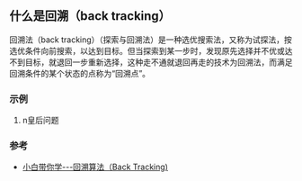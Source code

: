 ## 什么是回溯（back tracking）
回溯法（back tracking）（探索与回溯法）是一种选优搜索法，又称为试探法，按选优条件向前搜索，以达到目标。但当探索到某一步时，发现原先选择并不优或达不到目标，就退回一步重新选择，这种走不通就退回再走的技术为回溯法，而满足回溯条件的某个状态的点称为“回溯点”。

### 示例
1. n皇后问题


### 参考
- [小白带你学---回溯算法（Back Tracking)](https://zhuanlan.zhihu.com/p/54275352)